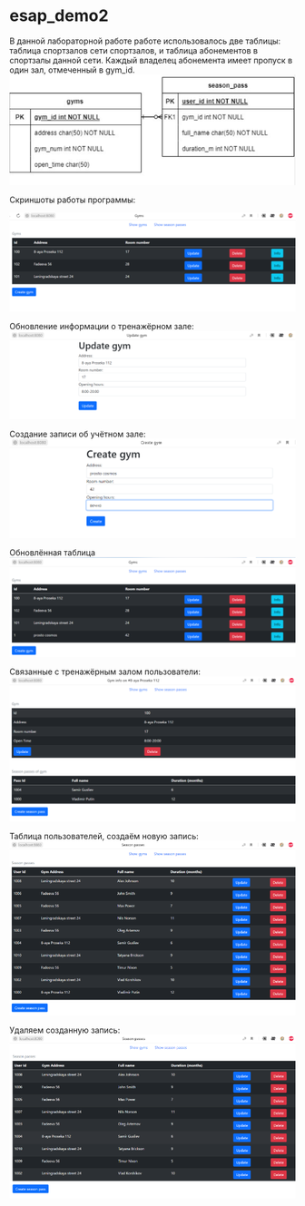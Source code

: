 # esap_demo2
В данной лабораторной работе работе использовалось две таблицы: таблица спортзалов сети спортзалов, и таблица абонементов в спортзалы данной сети. Каждый владелец абонемента имеет пропуск в один зал, отмеченный в gym_id.
![alt text](screenshots/1.png)

Скриншоты работы программы:

![alt text](screenshots/2.png)

Обновление информации о тренажёрном зале:
![alt text](screenshots/3.png)

Создание записи об учётном зале:
![alt text](screenshots/4.png "4")

Обновлённая таблица
![alt text](screenshots/5.png "5")

Связанные с тренажёрным залом пользователи:
![alt text](screenshots/6.png "6")

Таблица пользователей, создаём новую запись:
![alt text](screenshots/7.png "7")

Удаляем созданную запись:
![alt text](screenshots/8.png "8")
